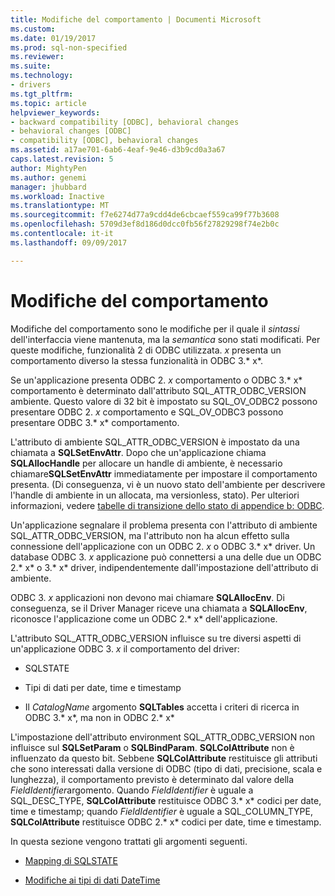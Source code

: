 ```yaml
---
title: Modifiche del comportamento | Documenti Microsoft
ms.custom: 
ms.date: 01/19/2017
ms.prod: sql-non-specified
ms.reviewer: 
ms.suite: 
ms.technology:
- drivers
ms.tgt_pltfrm: 
ms.topic: article
helpviewer_keywords:
- backward compatibility [ODBC], behavioral changes
- behavioral changes [ODBC]
- compatibility [ODBC], behavioral changes
ms.assetid: a17ae701-6ab6-4eaf-9e46-d3b9cd0a3a67
caps.latest.revision: 5
author: MightyPen
ms.author: genemi
manager: jhubbard
ms.workload: Inactive
ms.translationtype: MT
ms.sourcegitcommit: f7e6274d77a9cdd4de6cbcaef559ca99f77b3608
ms.openlocfilehash: 5709d3ef8d186d0dcc0fb56f27829298f74e2b0c
ms.contentlocale: it-it
ms.lasthandoff: 09/09/2017

---
```

# <a name="behavioral-changes"></a>Modifiche del comportamento
Modifiche del comportamento sono le modifiche per il quale il *sintassi* dell'interfaccia viene mantenuta, ma la *semantica* sono stati modificati. Per queste modifiche, funzionalità 2 di ODBC utilizzata. *x* presenta un comportamento diverso la stessa funzionalità in ODBC 3.* x*.  
  
 Se un'applicazione presenta ODBC 2. *x* comportamento o ODBC 3.* x* comportamento è determinato dall'attributo SQL_ATTR_ODBC_VERSION ambiente. Questo valore di 32 bit è impostato su SQL_OV_ODBC2 possono presentare ODBC 2. *x* comportamento e SQL_OV_ODBC3 possono presentare ODBC 3.* x* comportamento.  
  
 L'attributo di ambiente SQL_ATTR_ODBC_VERSION è impostato da una chiamata a **SQLSetEnvAttr**. Dopo che un'applicazione chiama **SQLAllocHandle** per allocare un handle di ambiente, è necessario chiamare**SQLSetEnvAttr** immediatamente per impostare il comportamento presenta. (Di conseguenza, vi è un nuovo stato dell'ambiente per descrivere l'handle di ambiente in un allocata, ma versionless, stato). Per ulteriori informazioni, vedere [tabelle di transizione dello stato di appendice b: ODBC](../../../odbc/reference/appendixes/appendix-b-odbc-state-transition-tables.md).  
  
 Un'applicazione segnalare il problema presenta con l'attributo di ambiente SQL_ATTR_ODBC_VERSION, ma l'attributo non ha alcun effetto sulla connessione dell'applicazione con un ODBC 2. *x* o ODBC 3.* x* driver. Un database ODBC 3. *x* applicazione può connettersi a una delle due un ODBC 2.* x* o 3.* x* driver, indipendentemente dall'impostazione dell'attributo di ambiente.  
  
 ODBC 3. *x* applicazioni non devono mai chiamare **SQLAllocEnv**. Di conseguenza, se il Driver Manager riceve una chiamata a **SQLAllocEnv**, riconosce l'applicazione come un ODBC 2.* x* dell'applicazione.  
  
 L'attributo SQL_ATTR_ODBC_VERSION influisce su tre diversi aspetti di un'applicazione ODBC 3. *x* il comportamento del driver:  
  
-   SQLSTATE  
  
-   Tipi di dati per date, time e timestamp  
  
-   Il *CatalogName* argomento **SQLTables** accetta i criteri di ricerca in ODBC 3.* x*, ma non in ODBC 2.* x*  
  
 L'impostazione dell'attributo environment SQL_ATTR_ODBC_VERSION non influisce sul **SQLSetParam** o **SQLBindParam**. **SQLColAttribute** non è influenzato da questo bit. Sebbene **SQLColAttribute** restituisce gli attributi che sono interessati dalla versione di ODBC (tipo di dati, precisione, scala e lunghezza), il comportamento previsto è determinato dal valore della *FieldIdentifier*argomento. Quando *FieldIdentifier* è uguale a SQL_DESC_TYPE, **SQLColAttribute** restituisce ODBC 3.* x* codici per date, time e timestamp; quando *FieldIdentifier* è uguale a SQL_COLUMN_TYPE, **SQLColAttribute** restituisce ODBC 2.* x* codici per date, time e timestamp.  
  
 In questa sezione vengono trattati gli argomenti seguenti.  
  
-   [Mapping di SQLSTATE](../../../odbc/reference/develop-app/sqlstate-mappings.md)  
  
-   [Modifiche ai tipi di dati DateTime](../../../odbc/reference/develop-app/datetime-data-type-changes.md)

